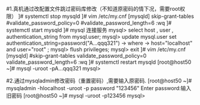 #1.真机通过改配置文件跳过密码库修改（不知道原密码的情下况，需要root权限）
]# systemctl  stop  mysqld
]# vim /etc/my.cnf
[mysqld]
skip-grant-tables
#validate_password_policy=0
#validate_password_length=6
:wq
]# systemctl  start  mysqld
]# mysql  连接服务
mysql> select  host , user ,  authentication_string from mysql.user;
mysql> update mysql.user set  authentication_string=password("A...qqq321") 
    -> where
    -> host="localhost" and  user="root" ;
mysql> flush privileges;
mysql> exit
]# vim /etc/my.cnf
[mysqld]
#skip-grant-tables
validate_password_policy=0
validate_password_length=6
:wq
]# systemctl  restart mysqld
[root@host50 ~]# mysql -uroot -pA...qqq321
mysql> 


#2.通过mysqladmin修改密码（重置密码）,需要输入原密码.
[root@host50 ~]# mysqladmin -hlocalhost  -uroot  -p  password "123456"
Enter password:输入旧密码
[root@host50 ~]# mysql -uroot -p123456
mysql> 

